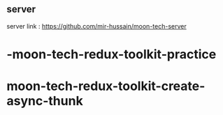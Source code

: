 ## server

server link : https://github.com/mir-hussain/moon-tech-server
# -moon-tech-redux-toolkit-practice
# moon-tech-redux-toolkit-create-async-thunk
